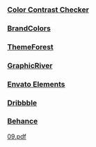 ### [Color Contrast Checker](https://coolors.co/contrast-checker/112a46-a8c1dc)
### [BrandColors](https://brandcolors.net/)
### [ThemeForest](https://themeforest.net/category/ui-templates)
### [GraphicRiver](https://graphicriver.net/)
### [Envato Elements](https://elements.envato.com/)
### [Dribbble](https://dribbble.com/)
### [Behance](https://www.behance.net/)

[09.pdf](https://github.com/MafujulHaquePlabon/improve-UI-resources/files/10536339/09.pdf)
